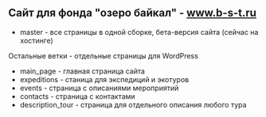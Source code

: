 ## Сайт для фонда "озеро байкал" - www.b-s-t.ru

- master - все страницы в одной сборке, бета-версия сайта (сейчас на хостинге)

Остальные ветки - отдельные страницы для WordPress
- main_page - главная страница сайта
- expeditions - станица для экспедиций и экотуров
- events - страница с описаниями мероприятий
- contacts - страница с контактами
- description_tour - страница для отдельного описания любого тура 
